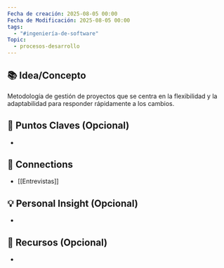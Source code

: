 ```yaml
---
Fecha de creación: 2025-08-05 00:00
Fecha de Modificación: 2025-08-05 00:00
tags:
  - "#ingeniería-de-software"
Topic:
  - procesos-desarrollo
---
```



## 📚 Idea/Concepto 
Metodología de gestión de proyectos que se centra en la flexibilidad y la adaptabilidad para responder rápidamente a los cambios.

## 📌 Puntos Claves (Opcional)
- 

## 🔗 Connections
- [[Entrevistas]]

## 💡 Personal Insight (Opcional)
- 
## 🧾 Recursos (Opcional)
- 